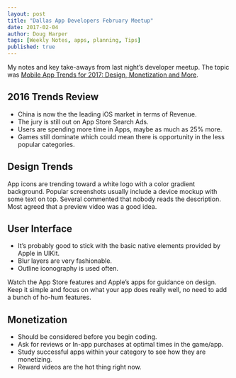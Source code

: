 ```yaml
---
layout: post
title: "Dallas App Developers February Meetup"
date: 2017-02-04
author: Doug Harper
tags: [Weekly Notes, apps, planning, Tips]
published: true
---
```


My notes and key take-aways from last night’s developer meetup.  The topic was [Mobile App Trends for 2017: Design, Monetization and More](http://www.slideshare.net/nickculbertson/mobile-app-trends-for-2017-design-monetization-more "Dallas App Developers Meetup slides"). 

## 2016 Trends Review

- China is now the the leading iOS market in terms of Revenue.
- The jury is still out on App Store Search Ads.
- Users are spending more time in Apps, maybe as much as 25% more.
- Games still dominate which could mean there is opportunity in the less popular categories.

## Design Trends

App icons are trending toward a white logo with a color gradient background. Popular screenshots usually include a device mockup with some text on top.  Several commented that nobody reads the description.  Most agreed that a preview video was a good idea.

## User Interface

- It’s probably good to stick with the basic native elements provided by Apple in UIKit.
- Blur layers are very fashionable.
- Outline iconography is used often.

Watch the App Store features and Apple’s apps for guidance on design. Keep it simple and focus on what your app does really well, no need to add a bunch of ho-hum features.  


## Monetization 

- Should be considered before you begin coding.
- Ask for reviews or In-app purchases at optimal times in the game/app.
- Study successful apps within your category to see how they are monetizing.
- Reward videos are the hot thing right now.

